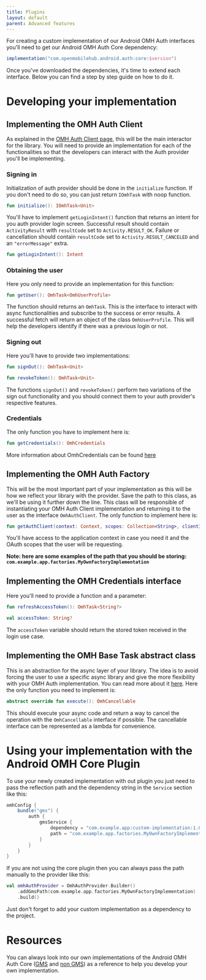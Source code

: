```yaml
---
title: Plugins
layout: default
parent: Advanced features
---
```


For creating a custom implementation of our Android OMH Auth interfaces you'll need to get our
Android OMH Auth Core dependency:

```groovy
implementation("com.openmobilehub.android.auth:core:$version")
```

Once you've downloaded the dependencies, it's time to extend each interface. Below you can find a
step by step guide on how to do it.

# Developing your implementation

## Implementing the OMH Auth Client

As explained in
the [OMH Auth Client page](OMH-Auth-Client.md#obtaining-the-users-profile), this will
be the main interactor for the library. You will need to provide an implementation for each of the
functionalities so that the developers can interact with the Auth provider you'll be implementing.

### Signing in

Initialization of auth provider should be done in the `initialize` function. If you don't need to
do so, you can just return `IOmhTask` with noop function.

```kotlin
fun initialize(): IOmhTask<Unit>
```

You'll have to implement `getLoginIntent()` function that returns an intent for you auth
provider login screen.
Successful result should contain `ActivityResult` with `resultCode` set to `Activity.RESULT_OK`.
Failure or cancellation should contain `resultCode` set to `Activity.RESULT_CANCELED` and
an `"errorMessage"` extra.

```kotlin
fun getLoginIntent(): Intent
```

### Obtaining the user

Here you only need to provide an implementation for this function:

```kotlin
fun getUser(): OmhTask<OmhUserProfile>
```

The function should returns an `OmhTask`. This is the interface to interact with async
functionalities and subscribe to the success or error results. A successful fetch will return an
object of the class `OmhUserProfile`. This will help the developers identify if there was a previous
login or not.

### Signing out

Here you'll have to provide two implementations:

```kotlin
fun signOut(): OmhTask<Unit>

fun revokeToken(): OmhTask<Unit>
```

The functions `signOut()` and `revokeToken()` perform two variations of the sign out functionality
and you should connect them to your auth provider's respective features.

### Credentials

The only function you have to implement here is:

```kotlin
fun getCredentials(): OmhCredentials
```

More information about OmhCredentials can be found [here](./OMH-Credentials.md)

## Implementing the OMH Auth Factory

This will be the most important part of your implementation as this will be how we reflect your
library with the provider. Save the path to this class, as we'll be using it further down the line.
This class will be responsible of instantiating your OMH Auth Client implementation and returning it
to the user as the interface `OmhAuthClient`. The only function to implement here is:

```kotlin
fun getAuthClient(context: Context, scopes: Collection<String>, clientId: String, webClientId: String?): OmhAuthClient
```

You'll have access to the application context in case you need it and the OAuth scopes that the user
will be requesting.

**Note: here are some examples of the path that you should be
storing: `com.example.app.factories.MyOwnFactoryImplementation`**

## Implementing the OMH Credentials interface

Here you'll need to provide a function and a parameter:

```kotlin
fun refreshAccessToken(): OmhTask<String?>

val accessToken: String?
```

The `accessToken` variable should return the stored token received in the login use case.

## Implementing the OMH Base Task abstract class

This is an abstraction for the async layer of your library. The idea is to avoid forcing the user to
use a specific async library and give the more flexibility with your OMH Auth implementation. You
can read more about it [here](./OMH-Task.md). Here the only function you need to
implement is:

```kotlin
abstract override fun execute(): OmhCancellable
```

This should execute your async code and return a way to cancel the operation with
the `OmhCancellable` interface if possible. The cancellable interface can be represented as a lambda
for convenience.

# Using your implementation with the Android OMH Core Plugin

To use your newly created implementation with out plugin you just need to pass the reflection path
and the dependency string in the `Service` section like this:

```groovy
omhConfig {
    bundle("gms") {
        auth {
            gmsService {
                dependency = "com.example.app:custom-implementation:1.0"
                path = "com.example.app.factories.MyOwnFactoryImplementation"
            }
        }
    }
}
```

If you are not using the core plugin then you can always pass the path manually to the provider like
this:

```kotlin
val omhAuthProvider = OmhAuthProvider.Builder()
    .addGmsPath(com.example.app.factories.MyOwnFactoryImplementation)
    .build()
```

Just don't forget to add your custom implementation as a dependency to the project.

# Resources

You can always look into our own implementations of the Android OMH Auth
Core ([GMS](https://github.com/openmobilehub/android-omh-auth/tree/main/packages/plugin-google-gms) and [non GMS](https://github.com/openmobilehub/android-omh-auth/tree/main/packages/plugin-google-non-gms)) as a
reference to help you develop your own implementation.
